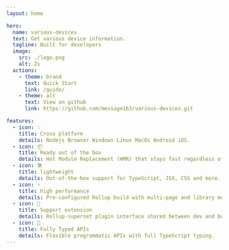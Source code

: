 ```yaml
---
layout: home

hero:
  name: various-devices
  text: Get various device information.
  tagline: Built for developers
  image:
    src: ./logo.png
    alt: Zs
  actions:
    - theme: brand
      text: Quick Start
      link: /guide/         
    - theme: alt
      text: View on github
      link: https://github.com/message163/various-devices.git

features:
  - icon: 💡
    title: Cross platform
    details: Nodejs Browser Windows Linux MacOs Android iOS.
  - icon: 📦
    title: Ready out of the box
    details: Hot Module Replacement (HMR) that stays fast regardless of app size.
  - icon: 🛠️
    title: lightweight
    details: Out-of-the-box support for TypeScript, JSX, CSS and more.
  - icon: ⚡️
    title: high performance
    details: Pre-configured Rollup build with multi-page and library mode support.
  - icon: 🔩
    title: Support extension
    details: Rollup-superset plugin interface shared between dev and build.
  - icon: 🔑
    title: Fully Typed APIs
    details: Flexible programmatic APIs with full TypeScript typing.
---
```


